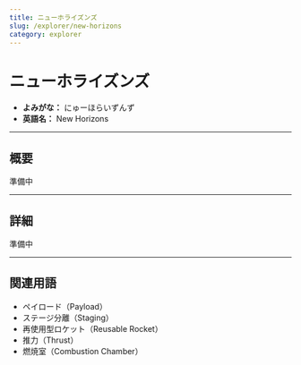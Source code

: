 ```yaml
---
title: ニューホライズンズ
slug: /explorer/new-horizons
category: explorer
---
```


# ニューホライズンズ

- **よみがな：** にゅーほらいずんず  
- **英語名：** New Horizons  

---

## 概要

準備中  

---

## 詳細

準備中  

---

## 関連用語

- ペイロード（Payload）
- ステージ分離（Staging）
- 再使用型ロケット（Reusable Rocket）
- 推力（Thrust）
- 燃焼室（Combustion Chamber）
